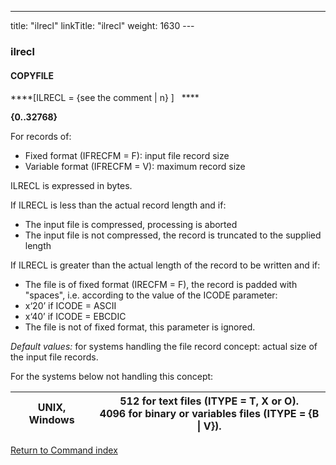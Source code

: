 ---
title: "ilrecl"
linkTitle: "ilrecl"
weight: 1630
--- <span id="ilrecl"></span>

### ilrecl

#### COPYFILE

****[ILRECL = {see the comment
&#124; n} ]   ****

****{0..32768}****

For records of:

- Fixed format (IFRECFM = F): input file record
    size
- Variable format (IFRECFM = V): maximum record
    size

ILRECL is expressed in bytes.

If ILRECL is less than the actual record length and if:

- The input file is compressed, processing is aborted
- The input file is not compressed, the record is
    truncated to the supplied length

If ILRECL is greater than the actual length of the record to be written
and if:

- The file is of fixed format (IRECFM = F), the
    record is padded with "spaces", i.e. according to the value
    of the ICODE parameter:
- x‘20’ if ICODE = ASCII
- x‘40’ if ICODE = EBCDIC
- The file is not of fixed format, this parameter
    is ignored.

*Default values:* for systems handling
the file record concept: actual size of the input file records.

For the systems below not handling this concept:

| **UNIX, Windows** | 512 for text files (ITYPE = T, X or O).<br /> 4096 for binary or variables files (ITYPE = {B &#124; V}). |
| --- | --- |

[Return to Command index](../../)
